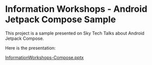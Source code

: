 # Information Workshops - Android Jetpack Compose Sample

This project is a sample presented on Sky Tech Talks about Android Jetpack Compose.

Here is the presentation:

[InformationWorkshops-Compose.pptx](https://github.com/sky-carlos-peixoto/InformationWorkshops-Compose/blob/main/Carlos%20Peixoto_Android%20JetPack%20Compose.pptx)
